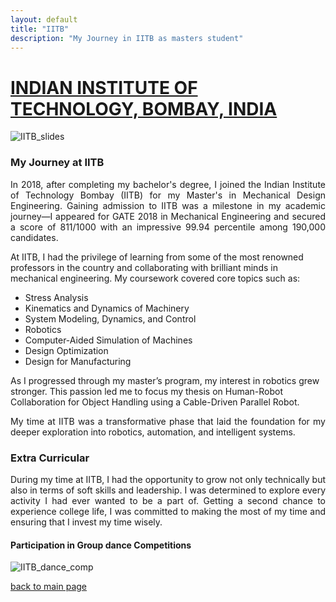 ```yaml
---
layout: default
title: "IITB"
description: "My Journey in IITB as masters student"
---
```


# [INDIAN INSTITUTE OF TECHNOLOGY, BOMBAY, INDIA](https://www.iitb.ac.in/)

![IITB_slides](assets/img/iitb/IITB.gif)

### My Journey at IITB
<p style="text-align: justify;">
In 2018, after completing my bachelor's degree, I joined the Indian Institute of Technology Bombay (IITB) for my Master's in Mechanical Design Engineering. Gaining admission to IITB was a milestone in my academic journey—I appeared for GATE 2018 in Mechanical Engineering and secured a score of 811/1000 with an impressive 99.94 percentile among 190,000 candidates.
</p>
<p style="text-align: justify;">

At IITB, I had the privilege of learning from some of the most renowned professors in the country and collaborating with brilliant minds in mechanical engineering. My coursework covered core topics such as:
</p>

- Stress Analysis
- Kinematics and Dynamics of Machinery
- System Modeling, Dynamics, and Control
- Robotics
- Computer-Aided Simulation of Machines
- Design Optimization
- Design for Manufacturing

<p style="text-align: justify;">

 As I progressed through my master’s program, my interest in  robotics grew stronger. This passion led me to focus my thesis on Human-Robot Collaboration for Object Handling using a Cable-Driven Parallel Robot.
</p>

<p style="text-align: justify;">
My time at IITB was a transformative phase that laid the foundation for my deeper exploration into robotics, automation, and intelligent systems.
</p>

### Extra Curricular

<p style="text-align: justify;">
During my time at IITB, I had the opportunity to grow not only technically but also in terms of soft skills and leadership. I was determined to explore every activity I had ever wanted to be a part of. Getting a second chance to experience college life, I was committed to making the most of my time and ensuring that I invest my time wisely.
</p>

#### Participation in Group dance Competitions

![IITB_dance_comp](assets/img/iitb/iitb_dance_comp.gif)




[back to main page](./)

